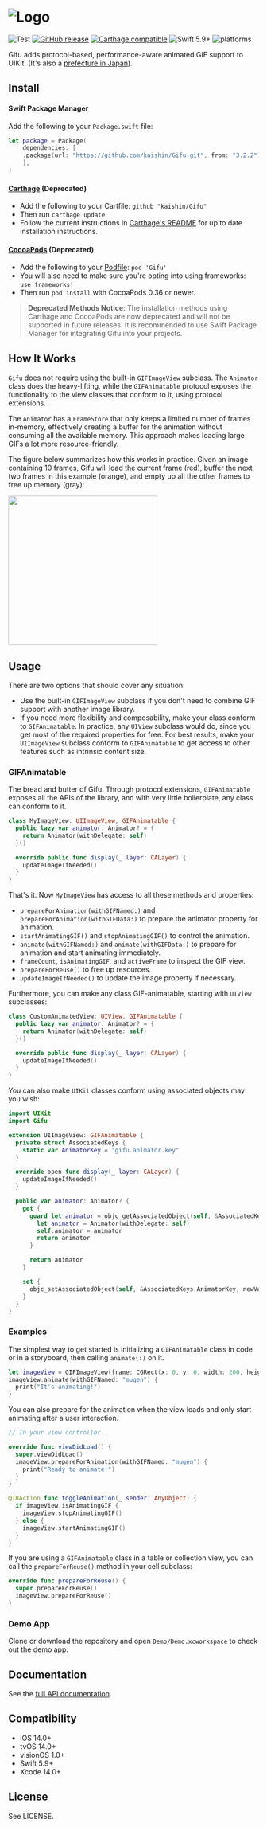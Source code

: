 # ![Logo](https://github.com/kaishin/Gifu/raw/master/header.gif)

![Test](https://github.com/kaishin/Gifu/workflows/Test/badge.svg)
[![GitHub release](https://img.shields.io/github/release/kaishin/Gifu.svg)](https://github.com/kaishin/Gifu/releases/latest) [![Carthage compatible](https://img.shields.io/badge/Carthage-compatible-4BC51D.svg?style=flat)](https://github.com/Carthage/Carthage)
![Swift 5.9+](https://img.shields.io/badge/Swift-5.9+-orange.svg) ![platforms](https://img.shields.io/badge/platforms-iOS%20%7C%20tvOS%20%7C%20visionOS-lightgrey.svg)

Gifu adds protocol-based, performance-aware animated GIF support to UIKit. (It's also a [prefecture in Japan](https://goo.gl/maps/CCeAc)).

## Install

#### Swift Package Manager

Add the following to your `Package.swift` file:

```swift
let package = Package(
    dependencies: [
    .package(url: "https://github.com/kaishin/Gifu.git", from: "3.2.2")
    ],
)
```

#### [Carthage](https://github.com/Carthage/Carthage) (Deprecated)

- Add the following to your Cartfile: `github "kaishin/Gifu"`
- Then run `carthage update`
- Follow the current instructions in [Carthage's README][carthage-installation]
  for up to date installation instructions.

[carthage-installation]: https://github.com/Carthage/Carthage#adding-frameworks-to-an-application

#### [CocoaPods](http://cocoapods.org) (Deprecated)

- Add the following to your [Podfile](http://guides.cocoapods.org/using/the-podfile.html): `pod 'Gifu'`
- You will also need to make sure you're opting into using frameworks: `use_frameworks!`
- Then run `pod install` with CocoaPods 0.36 or newer.

> **Deprecated Methods Notice**: The installation methods using Carthage and CocoaPods are now deprecated and will not be supported in future releases. It is recommended to use Swift Package Manager for integrating Gifu into your projects.

## How It Works

`Gifu` does not require using the built-in `GIFImageView` subclass. The `Animator` class does the heavy-lifting, while the `GIFAnimatable` protocol exposes the functionality to the view classes that conform to it, using protocol extensions.

The `Animator` has a `FrameStore` that only keeps a limited number of frames in-memory, effectively creating a buffer for the animation without consuming all the available memory. This approach makes loading large GIFs a lot more resource-friendly.

The figure below summarizes how this works in practice. Given an image
containing 10 frames, Gifu will load the current frame (red), buffer the next two frames in this example (orange), and empty up all the other frames to free up memory (gray):

<img src="https://github.com/kaishin/Gifu/raw/master/gifu-figure.gif" width="300" />

## Usage

There are two options that should cover any situation:

- Use the built-in `GIFImageView` subclass if you don't need to combine GIF support with another image library.
- If you need more flexibility and composability, make your class conform to `GIFAnimatable`. In practice, any `UIView` subclass would do, since you get most of the required properties for free. For best results, make your `UIImageView` subclass conform to `GIFAnimatable` to get access to other features such as intrinsic content size.

### GIFAnimatable

The bread and butter of Gifu. Through protocol extensions, `GIFAnimatable` exposes all the APIs of the library, and with very little boilerplate, any class can conform to it.

```swift
class MyImageView: UIImageView, GIFAnimatable {
  public lazy var animator: Animator? = {
    return Animator(withDelegate: self)
  }()

  override public func display(_ layer: CALayer) {
    updateImageIfNeeded()
  }
}
```

That's it. Now `MyImageView` has access to all these methods and properties:

- `prepareForAnimation(withGIFNamed:)` and `prepareForAnimation(withGIFData:)` to prepare the animator property for animation.
- `startAnimatingGIF()` and `stopAnimatingGIF()` to control the animation.
- `animate(withGIFNamed:)` and `animate(withGIFData:)` to prepare for animation and start animating immediately.
- `frameCount`, `isAnimatingGIF`, and `activeFrame` to inspect the GIF view.
- `prepareForReuse()` to free up resources.
- `updateImageIfNeeded()` to update the image property if necessary.

Furthermore, you can make any class GIF-animatable, starting with `UIView` subclasses:

```swift
class CustomAnimatedView: UIView, GIFAnimatable {
  public lazy var animator: Animator? = {
    return Animator(withDelegate: self)
  }()

  override public func display(_ layer: CALayer) {
    updateImageIfNeeded()
  }
}
```

You can also make `UIKit` classes conform using associated objects may you wish:

```swift
import UIKit
import Gifu

extension UIImageView: GIFAnimatable {
  private struct AssociatedKeys {
    static var AnimatorKey = "gifu.animator.key"
  }

  override open func display(_ layer: CALayer) {
    updateImageIfNeeded()
  }

  public var animator: Animator? {
    get {
      guard let animator = objc_getAssociatedObject(self, &AssociatedKeys.AnimatorKey) as? Animator else {
        let animator = Animator(withDelegate: self)
        self.animator = animator
        return animator
      }

      return animator
    }

    set {
      objc_setAssociatedObject(self, &AssociatedKeys.AnimatorKey, newValue as Animator?, .OBJC_ASSOCIATION_RETAIN_NONATOMIC)
    }
  }
}
```

### Examples

The simplest way to get started is initializing a `GIFAnimatable` class in code or in a storyboard, then calling `animate(:)` on it.

```swift
let imageView = GIFImageView(frame: CGRect(x: 0, y: 0, width: 200, height: 100))
imageView.animate(withGIFNamed: "mugen") {
  print("It's animating!")
}
```

You can also prepare for the animation when the view loads and only start animating after a user interaction.

```swift
// In your view controller..

override func viewDidLoad() {
  super.viewDidLoad()
  imageView.prepareForAnimation(withGIFNamed: "mugen") {
    print("Ready to animate!")
  }
}

@IBAction func toggleAnimation(_ sender: AnyObject) {
  if imageView.isAnimatingGIF {
    imageView.stopAnimatingGIF()
  } else {
    imageView.startAnimatingGIF()
  }
}
```

If you are using a `GIFAnimatable` class in a table or collection view, you can call the `prepareForReuse()` method in your cell subclass:

```swift
override func prepareForReuse() {
  super.prepareForReuse()
  imageView.prepareForReuse()
}
```

### Demo App

Clone or download the repository and open `Demo/Demo.xcworkspace` to check out the demo app.

## Documentation

See the [full API documentation](http://kaishin.github.io/Gifu/).

## Compatibility

- iOS 14.0+
- tvOS 14.0+
- visionOS 1.0+
- Swift 5.9+
- Xcode 14.0+

## License

See LICENSE.
